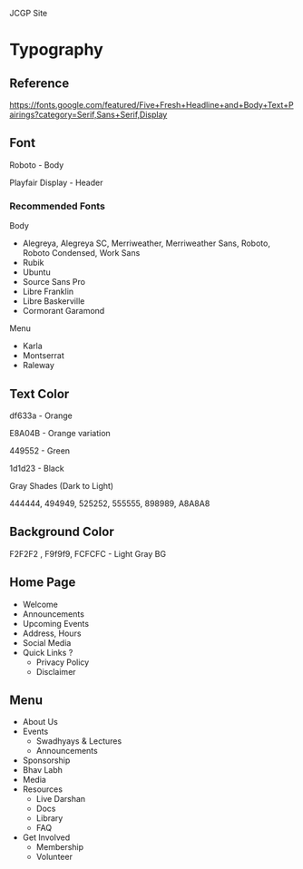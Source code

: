 JCGP Site



# Typography

## Reference

https://fonts.google.com/featured/Five+Fresh+Headline+and+Body+Text+Pairings?category=Serif,Sans+Serif,Display

## Font

Roboto - Body

Playfair Display - Header

### Recommended Fonts

Body

- Alegreya, Alegreya SC, Merriweather, Merriweather Sans, Roboto, Roboto Condensed, Work Sans
- Rubik
- Ubuntu
- Source Sans Pro
- Libre Franklin
- Libre Baskerville
- Cormorant Garamond

Menu

- Karla
- Montserrat
- Raleway

## Text Color

df633a - Orange

E8A04B - Orange variation

449552 - Green

1d1d23 - Black

Gray Shades (Dark to Light)

444444, 494949, 525252, 555555, 898989, A8A8A8

## Background Color

F2F2F2 , F9f9f9, FCFCFC - Light Gray BG



## Home Page

- Welcome
- Announcements
- Upcoming Events
- Address, Hours
- Social Media
- Quick Links ?
  - Privacy Policy
  - Disclaimer

## Menu

- About Us
- Events
  - Swadhyays & Lectures
  - Announcements
- Sponsorship 
- Bhav Labh
- Media
- Resources
  - Live Darshan
  - Docs
  - Library
  - FAQ
- Get Involved
  - Membership
  - Volunteer